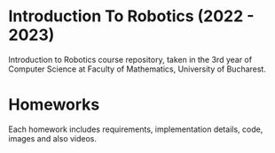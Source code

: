 # Introduction To Robotics (2022 - 2023)
 Introduction to Robotics course repository, taken in the 3rd year of Computer Science at Faculty of Mathematics, University of Bucharest.
 
 # Homeworks
 Each homework includes requirements, implementation details, code, images and also videos.

